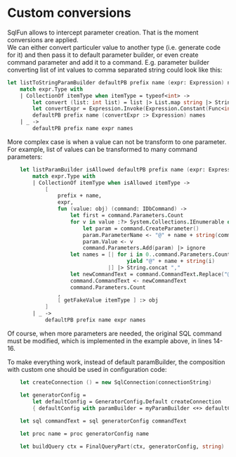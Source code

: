 # Custom conversions

SqlFun allows to intercept parameter creation. That is the moment conversions are applied.  
We can either convert particuler value to another type (i.e. generate code for it) 
and then pass it to default parameter builder, or even create command parameter and add it to a command.
E.g. parameter builder converting list of int values to comma separated string could look like this:

```fsharp
let listToStringParamBuilder defaultPB prefix name (expr: Expression) names = 
    match expr.Type with 
    | CollectionOf itemType when itemType = typeof<int> ->
        let convert (list: int list) = list |> List.map string |> String.concat ","
        let convertExpr = Expression.Invoke(Expression.Constant(Func<int list, string>(convert)), expr) 
        defaultPB prefix name (convertExpr :> Expression) names
    | _ ->
        defaultPB prefix name expr names
```
More complex case is when a value can not be transform to one parameter. For example, list of values can be transformed to many command parameters:
```fsharp 
    let listParamBuilder isAllowed defaultPB prefix name (expr: Expression) names = 
        match expr.Type with 
        | CollectionOf itemType when isAllowed itemType ->
            [
                prefix + name,
                expr,
                fun (value: obj) (command: IDbCommand) ->
                    let first = command.Parameters.Count
                    for v in value :?> System.Collections.IEnumerable do
                        let param = command.CreateParameter()
                        param.ParameterName <- "@" + name + string(command.Parameters.Count - first)
                        param.Value <- v
                        command.Parameters.Add(param) |> ignore
                    let names = [| for i in 0..command.Parameters.Count - first - 1 do
                                      yield "@" + name + string(i) 
                                |] |> String.concat ","
                    let newCommandText = command.CommandText.Replace("@" + name, names)
                    command.CommandText <- newCommandText
                    command.Parameters.Count
                ,
                [ getFakeValue itemType ] :> obj
            ]       
        | _ ->
            defaultPB prefix name expr names
```
Of course, when more parameters are needed, the original SQL command must be modified, which is implemented in the
example above, in lines 14-16.

To make everything work, instead of default paramBuilder, the composition with custom one should be used in configuration code:
```fsharp 
    let createConnection () = new SqlConnection(connectionString)

    let generatorConfig = 
        let defaultConfig = GeneratorConfig.Default createConnection
        { defaultConfig with paramBuilder = myParamBuilder <+> defaultConfig.paramBuilder }
    
    let sql commandText = sql generatorConfig commandText

    let proc name = proc generatorConfig name

    let buildQuery ctx = FinalQueryPart(ctx, generatorConfig, string)
```
